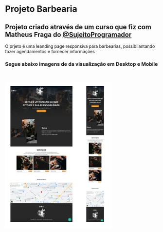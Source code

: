 <h1>Projeto Barbearia</h1>


<h2>Projeto criado através de um curso que fiz com Matheus Fraga do <a href="https://www.instagram.com/sujeitoprogramador/">@SujeitoProgramador</a></h2>
<p>O prjeto é uma leanding page responsiva para barbearias, possibilantando fazer agendamentos e fornecer informações</p>
<h3>Segue abaixo imagens de da visualização em Desktop e Mobile</h3>
<br><br>
<img src="https://github.com/lucasmiguelabreu/projeto-barbearia/blob/develop/img-site/site-desktop-mobile.jpeg?raw=true" width="350px" alt="imagem-desktop-mobile">
